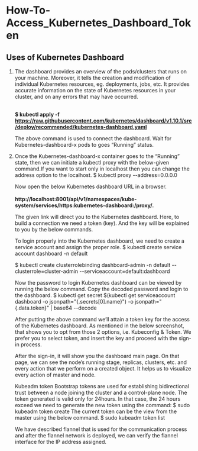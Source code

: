 # How-To-Access_Kubernetes_Dashboard_Token
## Uses of Kubernetes Dashboard
<ol>
  
<li>The dashboard provides an overview of the pods/clusters that runs on your machine. Moreover, it tells the creation and modification of individual Kubernetes resources, eg. deployments, jobs, etc. It provides accurate information on the state of Kubernetes resources in your cluster, and on any errors that may have occurred.</li></br>

<strong>$ kubectl apply -f https://raw.githubusercontent.com/kubernetes/dashboard/v1.10.1/src/deploy/recommended/kubernetes-dashboard.yaml</strong></br>

The above command is used to connect the dashboard. Wait for Kubernetes-dashboard-x pods to goes “Running” status.</br>

<li>Once the Kubernetes-dashboard-x container goes to the “Running” state, then we can initiate a kubectl proxy with the below-given command.If you want to start only in localhost then you can change the address option to the localhost.
$ kubectl proxy --address=0.0.0.0</li>

Now open the below Kubernetes dashboard URL in a browser.</br></br>
<strong>http://localhost:8001/api/v1/namespaces/kube-system/services/https:kubernetes-dashboard:/proxy/.</strong></br>

The given link will direct you to the Kubernetes dashboard. Here, to build a connection we need a token (key). And the key will be explained to you by the below commands.

To login properly into the Kubernetes dashboard, we need to create a service account and assign the proper role.
$ kubectl create service account dashboard -n default

$ kubectl create clusterrolebinding dashboard-admin -n default --clusterrole=cluster-admin --serviceaccount=default:dashboard

Now the password to login Kubernetes dashboard can be viewed by running the below command. Copy the decoded password and login to the dashboard.
$ kubectl get secret $(kubectl get serviceaccount dashboard -o jsonpath="{.secrets[0].name}") -o jsonpath="{.data.token}" | base64 --decode

After putting the above command we’ll attain a token key for the access of the Kubernetes dashboard.
As mentioned in the below screenshot, that shows you to opt from those 2 options, i.e. Kubeconfig & Token. We prefer you to select token, and insert the key and proceed with the sign-in process.

After the sign-in, it will show you the dashboard main page. On that page, we can see the node’s running stage, replicas, clusters, etc. and every action that we perform on a created object. It helps us to visualize every action of master and node.

Kubeadm token
Bootstrap tokens are used for establishing bidirectional trust between a node joining the cluster and a control-plane node. The token generated is valid only for 24hours. In that case, the 24 hours exceed we need to generate the new token using the command:
$ sudo kubeadm token create
The current token can be the view from the master using the below command.
$ sudo kubeadm token list

We have described flannel that is used for the communication process and after the flannel network is deployed, we can verify the flannel interface for the IP address assigned.

</ol>
